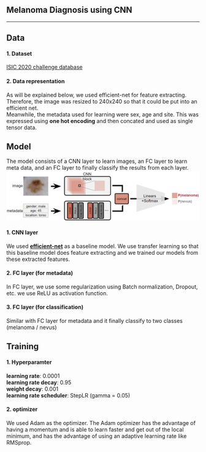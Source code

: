 ## Melanoma Diagnosis using CNN
------------------------------
## Data
#### 1. Dataset
[ISIC 2020 challenge database](https://challenge2020.isic-archive.com/)

#### 2. Data representation
As will be explained below, we used efficient-net for feature extracting. Therefore, the image was resized to 240x240 so that it could be put into an efficient net.  
Meanwhile, the metadata used for learning were sex, age and site. This was expressed using **one hot encoding** and then concated and used as single tensor data.

## Model
The model consists of a CNN layer to learn images, an FC layer to learn meta data, and an FC layer to finally classify the results from each layer.
<img src="./img/model.PNG">
#### 1. CNN layer
We used **[efficient-net](https://github.com/lukemelas/EfficientNet-PyTorch)** as a baseline model. We use transfer learning so that this baseline model does feature extracting and we trained our models from these extracted features.

#### 2. FC layer (for metadata)
In FC layer, we use some regularization using Batch normalization, Dropout, etc. we use ReLU as activation function.

#### 3. FC layer (for classification)
Similar with FC layer for metadata and it finally classify to two classes (melanoma / nevus)

## Training
#### 1. Hyperparamter  
   **learning rate**: 0.0001  
   **learning rate decay**: 0.95  
   **weight decay**: 0.001  
   **learning rate scheduler**: StepLR (gamma = 0.05)  

#### 2. optimizer
   We used Adam as the optimizer. The Adam optimizer has the advantage of having a momentum and is able to learn faster and get out of the local minimum, and has the advantage of using an adaptive learning rate like RMSprop.


